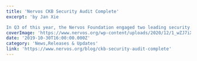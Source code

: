 ```yaml
---
title: 'Nervos CKB Security Audit Complete'
excerpt: 'by Jan Xie

In Q3 of this year, the Nervos Foundation engaged two leading security companies — Peckshield and Least Authority — to complete detailed audits in preparation for the Nov 16 launch of our '
coverImage: 'https://www.nervos.org/wp-content/uploads/2020/12/1_wZJ7iXqEZieNMuDgOV3biA.jpeg'
date: '2019-10-30T16:00:00.000Z'
category: 'News,Releases & Updates'
link: 'https://www.nervos.org/blog/ckb-security-audit-complete'
---
```


